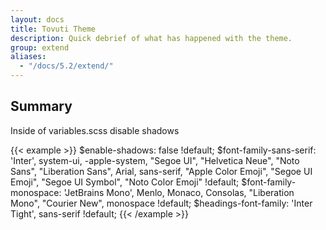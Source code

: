 ```yaml
---
layout: docs
title: Tovuti Theme
description: Quick debrief of what has happened with the theme.
group: extend
aliases:
  - "/docs/5.2/extend/"
---
```



## Summary

Inside of variables.scss disable shadows

{{< example >}}
$enable-shadows:              false !default;
$font-family-sans-serif:      'Inter', system-ui, -apple-system, "Segoe UI", "Helvetica Neue", "Noto Sans", "Liberation Sans", Arial, sans-serif, "Apple Color Emoji", "Segoe UI Emoji", "Segoe UI Symbol", "Noto Color Emoji" !default;
$font-family-monospace:       'JetBrains Mono', Menlo, Monaco, Consolas, "Liberation Mono", "Courier New", monospace !default;
$headings-font-family:        'Inter Tight', sans-serif !default;
{{< /example >}}
